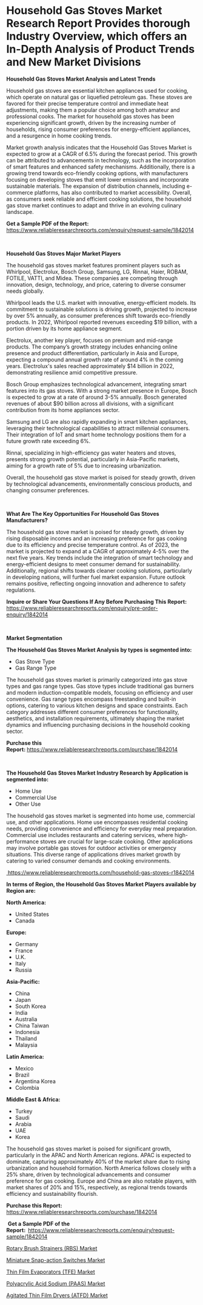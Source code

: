 <p><h1>Household Gas Stoves Market Research Report Provides thorough Industry Overview, which offers an In-Depth Analysis of Product Trends and New Market Divisions</h1></p><p><strong>Household Gas Stoves Market Analysis and Latest Trends</strong></p>
<p><p>Household gas stoves are essential kitchen appliances used for cooking, which operate on natural gas or liquefied petroleum gas. These stoves are favored for their precise temperature control and immediate heat adjustments, making them a popular choice among both amateur and professional cooks. The market for household gas stoves has been experiencing significant growth, driven by the increasing number of households, rising consumer preferences for energy-efficient appliances, and a resurgence in home cooking trends.</p><p>Market growth analysis indicates that the Household Gas Stoves Market is expected to grow at a CAGR of 6.5% during the forecast period. This growth can be attributed to advancements in technology, such as the incorporation of smart features and enhanced safety mechanisms. Additionally, there is a growing trend towards eco-friendly cooking options, with manufacturers focusing on developing stoves that emit lower emissions and incorporate sustainable materials. The expansion of distribution channels, including e-commerce platforms, has also contributed to market accessibility. Overall, as consumers seek reliable and efficient cooking solutions, the household gas stove market continues to adapt and thrive in an evolving culinary landscape.</p></p>
<p><strong>Get a Sample PDF of the Report:&nbsp;</strong> <a href="https://www.reliableresearchreports.com/enquiry/request-sample/1842014?utm_campaign=24&utm_medium=2&utm_source=Github&utm_content=ia&utm_term=26032025&utm_id=household-gas-stoves">https://www.reliableresearchreports.com/enquiry/request-sample/1842014</a></p>
<p>&nbsp;</p>
<p><strong>Household Gas Stoves Major Market Players</strong></p>
<p><p>The household gas stoves market features prominent players such as Whirlpool, Electrolux, Bosch Group, Samsung, LG, Rinnai, Haier, ROBAM, FOTILE, VATTI, and Midea. These companies are competing through innovation, design, technology, and price, catering to diverse consumer needs globally.</p><p>Whirlpool leads the U.S. market with innovative, energy-efficient models. Its commitment to sustainable solutions is driving growth, projected to increase by over 5% annually, as consumer preferences shift towards eco-friendly products. In 2022, Whirlpool reported revenues exceeding $19 billion, with a portion driven by its home appliance segment.</p><p>Electrolux, another key player, focuses on premium and mid-range products. The company’s growth strategy includes enhancing online presence and product differentiation, particularly in Asia and Europe, expecting a compound annual growth rate of around 4% in the coming years. Electrolux's sales reached approximately $14 billion in 2022, demonstrating resilience amid competitive pressure.</p><p>Bosch Group emphasizes technological advancement, integrating smart features into its gas stoves. With a strong market presence in Europe, Bosch is expected to grow at a rate of around 3-5% annually. Bosch generated revenues of about $90 billion across all divisions, with a significant contribution from its home appliances sector.</p><p>Samsung and LG are also rapidly expanding in smart kitchen appliances, leveraging their technological capabilities to attract millennial consumers. Their integration of IoT and smart home technology positions them for a future growth rate exceeding 6%.</p><p>Rinnai, specializing in high-efficiency gas water heaters and stoves, presents strong growth potential, particularly in Asia-Pacific markets, aiming for a growth rate of 5% due to increasing urbanization.</p><p>Overall, the household gas stove market is poised for steady growth, driven by technological advancements, environmentally conscious products, and changing consumer preferences.</p></p>
<p>&nbsp;</p>
<p><strong>What Are The Key Opportunities For Household Gas Stoves Manufacturers?</strong></p>
<p><p>The household gas stove market is poised for steady growth, driven by rising disposable incomes and an increasing preference for gas cooking due to its efficiency and precise temperature control. As of 2023, the market is projected to expand at a CAGR of approximately 4-5% over the next five years. Key trends include the integration of smart technology and energy-efficient designs to meet consumer demand for sustainability. Additionally, regional shifts towards cleaner cooking solutions, particularly in developing nations, will further fuel market expansion. Future outlook remains positive, reflecting ongoing innovation and adherence to safety regulations.</p></p>
<p><strong>Inquire or Share Your Questions If Any Before Purchasing This Report:</strong> <a href="https://www.reliableresearchreports.com/enquiry/pre-order-enquiry/1842014?utm_campaign=24&utm_medium=2&utm_source=Github&utm_content=ia&utm_term=26032025&utm_id=household-gas-stoves">https://www.reliableresearchreports.com/enquiry/pre-order-enquiry/1842014</a></p>
<p>&nbsp;</p>
<p><strong>Market Segmentation</strong></p>
<p><strong>The Household Gas Stoves Market Analysis by types is segmented into:</strong></p>
<p><ul><li>Gas Stove Type</li><li>Gas Range Type</li></ul></p>
<p><p>The household gas stoves market is primarily categorized into gas stove types and gas range types. Gas stove types include traditional gas burners and modern induction-compatible models, focusing on efficiency and user convenience. Gas range types encompass freestanding and built-in options, catering to various kitchen designs and space constraints. Each category addresses different consumer preferences for functionality, aesthetics, and installation requirements, ultimately shaping the market dynamics and influencing purchasing decisions in the household cooking sector.</p></p>
<p><strong>Purchase this Report:&nbsp;</strong><a href="https://www.reliableresearchreports.com/purchase/1842014?utm_campaign=24&utm_medium=2&utm_source=Github&utm_content=ia&utm_term=26032025&utm_id=household-gas-stoves">https://www.reliableresearchreports.com/purchase/1842014</a></p>
<p>&nbsp;</p>
<p><strong>The Household Gas Stoves Market Industry Research by Application is segmented into:</strong></p>
<p><ul><li>Home Use</li><li>Commercial Use</li><li>Other Use</li></ul></p>
<p><p>The household gas stoves market is segmented into home use, commercial use, and other applications. Home use encompasses residential cooking needs, providing convenience and efficiency for everyday meal preparation. Commercial use includes restaurants and catering services, where high-performance stoves are crucial for large-scale cooking. Other applications may involve portable gas stoves for outdoor activities or emergency situations. This diverse range of applications drives market growth by catering to varied consumer demands and cooking environments.</p></p>
<p><a href="https://www.reliableresearchreports.com/household-gas-stoves-r1842014?utm_campaign=24&utm_medium=2&utm_source=Github&utm_content=ia&utm_term=26032025&utm_id=household-gas-stoves">&nbsp;https://www.reliableresearchreports.com/household-gas-stoves-r1842014</a></p>
<p><strong>In terms of Region, the Household Gas Stoves Market Players available by Region are:</strong></p>
<p>
    <p> <strong> North America: </strong>
        <ul>
            <li>United States</li>
            <li>Canada</li>
        </ul>
        </p> 
    <p> <strong> Europe: </strong>
        <ul>
            <li>Germany</li>
            <li>France</li>
            <li>U.K.</li>
            <li>Italy</li>
            <li>Russia</li>
        </ul>
        </p> 
    <p> <strong> Asia-Pacific: </strong>
        <ul>
            <li>China</li>
            <li>Japan</li>
            <li>South Korea</li>
            <li>India</li>
            <li>Australia</li>
            <li>China Taiwan</li>
            <li>Indonesia</li>
            <li>Thailand</li>
            <li>Malaysia</li>
        </ul>
        </p> 
    <p> <strong> Latin America: </strong>
        <ul>
            <li>Mexico</li>
            <li>Brazil</li>
            <li>Argentina Korea</li>
            <li>Colombia</li>
        </ul>
        </p> 
    <p> <strong> Middle East & Africa: </strong>
        <ul>
            <li>Turkey</li>
            <li>Saudi</li>
            <li>Arabia</li>
            <li>UAE</li>
            <li>Korea</li>
        </ul>
    </p>
    </p>
<p><p>The household gas stoves market is poised for significant growth, particularly in the APAC and North American regions. APAC is expected to dominate, capturing approximately 40% of the market share due to rising urbanization and household formation. North America follows closely with a 25% share, driven by technological advancements and consumer preference for gas cooking. Europe and China are also notable players, with market shares of 20% and 15%, respectively, as regional trends towards efficiency and sustainability flourish.</p></p>
<p><strong>Purchase this Report: </strong><a href="https://www.reliableresearchreports.com/purchase/1842014?utm_campaign=24&utm_medium=2&utm_source=Github&utm_content=ia&utm_term=26032025&utm_id=household-gas-stoves">https://www.reliableresearchreports.com/purchase/1842014</a></p>
<p>&nbsp;<strong>Get a Sample PDF of the Report:&nbsp;&nbsp;</strong><a href="https://www.reliableresearchreports.com/enquiry/request-sample/1842014?utm_campaign=24&utm_medium=2&utm_source=Github&utm_content=ia&utm_term=26032025&utm_id=household-gas-stoves">https://www.reliableresearchreports.com/enquiry/request-sample/1842014</a></p>
<p><strong></strong></p>
<p><p><a href="https://github.com/cachaskluwe/Market-Research-Report-List-1/blob/main/rotary-brush-strainers-rbs-market.md?utm_campaign=24&utm_medium=2&utm_source=Github&utm_content=ia&utm_term=26032025&utm_id=household-gas-stoves">Rotary Brush Strainers (RBS) Market</a></p><p><a href="https://github.com/thanenegenqa/Market-Research-Report-List-1/blob/main/miniature-snap-action-switches-market.md?utm_campaign=24&utm_medium=2&utm_source=Github&utm_content=ia&utm_term=26032025&utm_id=household-gas-stoves">Miniature Snap-action Switches Market</a></p><p><a href="https://github.com/mehakmiamid1/Market-Research-Report-List-1/blob/main/thin-film-evaporators-tfe-market.md?utm_campaign=24&utm_medium=2&utm_source=Github&utm_content=ia&utm_term=26032025&utm_id=household-gas-stoves">Thin Film Evaporators (TFE) Market</a></p><p><a href="https://github.com/lelkohydesyj/Market-Research-Report-List-1/blob/main/polyacrylic-acid-sodium-paas-market.md?utm_campaign=24&utm_medium=2&utm_source=Github&utm_content=ia&utm_term=26032025&utm_id=household-gas-stoves">Polyacrylic Acid Sodium (PAAS) Market</a></p><p><a href="https://github.com/cobinaydin13/Market-Research-Report-List-1/blob/main/agitated-thin-film-dryers-atfd-market.md?utm_campaign=24&utm_medium=2&utm_source=Github&utm_content=ia&utm_term=26032025&utm_id=household-gas-stoves">Agitated Thin Film Dryers (ATFD) Market</a></p></p>
